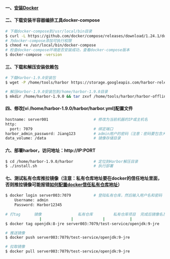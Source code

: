 #### 一、[安装Docker](https://github.com/firechiang/kubernetes-study/blob/master/docker/docs/docker-online-install.md)

#### 二、下载安装半容器编排工具docker-compose
```bash
# 下载docker-compose到/usr/local/bin目录
$ curl -L https://github.com/docker/compose/releases/download/1.24.1/docker-compose-Linux-x86_64 -o /usr/local/bin/docker-compose
# 为docker-compose添加可执行权限
$ chmod +x /usr/local/bin/docker-compose
# 检查docker-compose环境是否安装成功，查看docker-compose版本
$ docker-compose -version              
```
#### 三、下载和解压安装依赖包
```bash
# 下载Harbor-1.9.0安装包
$ wget -P /home/tools/harbor https://storage.googleapis.com/harbor-releases/release-1.9.0/harbor-offline-installer-v1.9.0.tgz

# 解压Harbor-1.9.0安装包到/home/harbor-1.9.0目录
$ mkdir /home/harbor-1.9.0 && tar zxvf /home/tools/harbor/harbor-offline-installer-v1.9.0.tgz -C /home/harbor-1.9.0
```

#### 四、修改[vi /home/harbor-1.9.0/harbor/harbor.yml]配置文件
```bash
hostname: server001                    # 修改为当前机器的IP或主机名
http:
  port: 7079                           # 绑定端口
harbor_admin_password: Jiang123        # admin用户的密码（注意：密码要包含大小写和数字）
data_volume: /data                     # 镜像存储目录
```

#### 六、部署harbor，访问地址：http://IP:PORT
```bash
$ cd /home/harbor-1.9.0/harbor         # 定位到Harbor解压目录
$ ./install.sh                         # 执行部署
```

#### 七、测试私有仓库推拉镜像（注意：私有仓库地址要在docker的信任地址里面，否则推拉镜像可能报错[如何配置docker信任私有仓库地址](https://github.com/firechiang/kubernetes-study/blob/master/docker/docs/docker-online-install.md#%E4%B8%89%E9%85%8D%E7%BD%AE-vi-etcdockerdaemonjson-%E6%8C%87%E5%AE%9Adocker%E5%90%AF%E5%8A%A8%E5%8F%82%E6%95%B0%E5%8F%AF%E4%BD%BF%E7%94%A8docker-info%E5%85%88%E6%9F%A5%E7%9C%8B%E9%BB%98%E8%AE%A4%E5%80%BC%E5%86%8D%E4%BF%AE%E6%94%B9%E5%BB%BA%E8%AE%AE%E4%BD%BF%E7%94%A8%E9%BB%98%E8%AE%A4%E5%80%BC%E6%B3%A8%E6%84%8F%E4%BF%AE%E6%94%B9%E8%BF%99%E4%B8%AA%E9%85%8D%E7%BD%AE%E9%9C%80%E8%A6%81%E5%85%88%E5%90%AF%E5%8A%A8docker)）
```bash
$ docker login server003:7079          # 登陆私有仓库，然后输入用户名和密码（注意：私有仓库地址要在docker信任地址里面）
    Username: admin
    Password: Harbor12345
    
# 打tag      镜像                私有仓库         私有仓库项目  完成后镜像名及版本
               |             |             |           |
$ docker tag openjdk:8-jre server003:7079/test-service/openjdk:9-jre   

# 推送镜像
$ docker push server003:7079/test-service/openjdk:9-jre

# 拉取镜像
$ docker pull server003:7079/test-service/openjdk:9-jre    
```